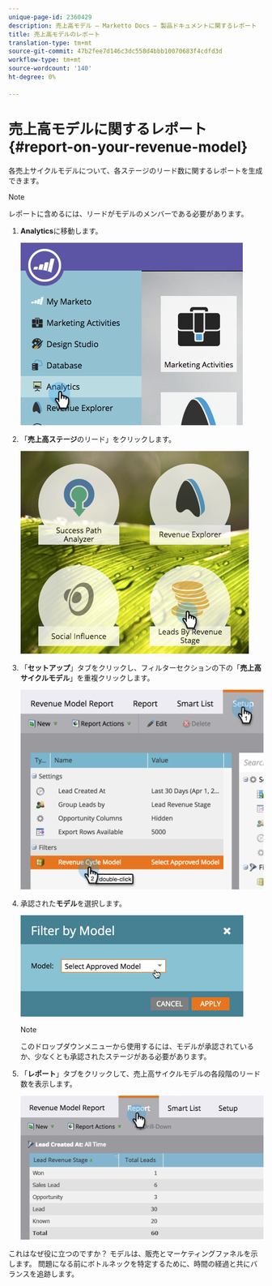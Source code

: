 ```yaml
---
unique-page-id: 2360429
description: 売上高モデル — Marketto Docs — 製品ドキュメントに関するレポート
title: 売上高モデルのレポート
translation-type: tm+mt
source-git-commit: 47b2fee7d146c3dc558d4bbb10070683f4cdfd3d
workflow-type: tm+mt
source-wordcount: '140'
ht-degree: 0%

---
```



# 売上高モデルに関するレポート{#report-on-your-revenue-model}

各売上サイクルモデルについて、各ステージのリード数に関するレポートを生成できます。

>[!NOTE]
>
>レポートに含めるには、リードがモデルのメンバーである必要があります。

1. **Analytics**&#x200B;に移動します。

   ![](assets/image2015-4-29-16-3a8-3a14.png)

1. 「**売上高ステージ**&#x200B;のリード」をクリックします。

   ![](assets/image2015-4-29-16-3a15-3a3.png)

1. 「**セットアップ**」タブをクリックし、フィルターセクションの下の「**売上高サイクルモデル**」を重複クリックします。

   ![](assets/image2015-4-29-16-3a37-3a57.png)

1. 承認された&#x200B;**モデル**&#x200B;を選択します。

   ![](assets/image2015-4-29-16-3a40-3a34.png)

   >[!NOTE]
   >
   >このドロップダウンメニューから使用するには、モデルが承認されているか、少なくとも承認されたステージがある必要があります。

1. 「**レポート**」タブをクリックして、売上高サイクルモデルの各段階のリード数を表示します。

   ![](assets/image2015-4-29-16-3a51-3a29.png)

これはなぜ役に立つのですか？ モデルは、販売とマーケティングファネルを示します。 問題になる前にボトルネックを特定するために、時間の経過と共にバランスを追跡します。
